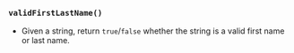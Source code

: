 ### `validFirstLastName()`

* Given a string, return `true`/`false` whether the string is a valid first name or last name.

